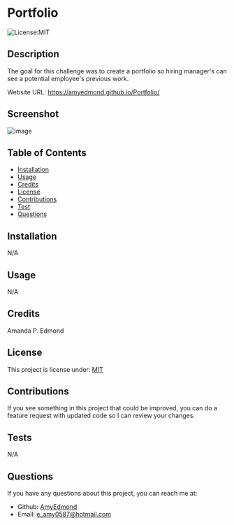 # Portfolio

![License:MIT](http://img.shields.io/badge/license-MIT-blue.svg)

## Description

The goal for this challenge was to create a portfolio so hiring manager's can see a potential employee's previous work. 

Website URL: https://amyedmond.github.io/Portfolio/

## Screenshot

![image](https://github.com/AmyEdmond/Portfolio/assets/122325607/f199d2c9-eaf7-4b9d-a7db-bb36f5d1f6dc)

## Table of Contents

- [Installation](#installation)
- [Usage](#usage)
- [Credits](#credits)
- [License](#license)
- [Contributions](#contributions)
- [Test](#tests)
- [Questions](#questions)

## Installation

N/A

## Usage

N/A

## Credits

Amanda P. Edmond

## License

This project is license under: [MIT](https://lbesson.mit-license.org/)

## Contributions

If you see something in this project that could be improved, you can do a feature request with updated code so I can review your changes.

## Tests

N/A

## Questions

If you have any questions about this project, you can reach me at:

- Github: [AmyEdmond](https://github.com/AmyEdmond)
- Email: [e_amy0587@hotmail.com](e_amy0587@hotmail.com)
